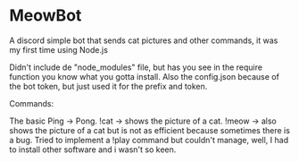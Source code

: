 # MeowBot
A discord simple bot that sends cat pictures and other commands, it was my first time using Node.js

Didn't include de "node_modules" file, but has you see in the require function you know what you gotta install. Also the config.json because of the bot token, but just used it for the prefix and token.

Commands:

The basic Ping -> Pong.
!cat -> shows the picture of a cat.
!meow -> also shows the picture of a cat but is not as efficient because sometimes there is a bug.
Tried to implement a !play command but couldn't manage, well, I had to install other software and i wasn't so keen.
